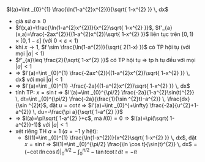 
$I(a)=\int _{0}^{1} \frac{\ln(1-a^{2}x^{2})}{\sqrt{ 1-x^{2} }} \, dx$
- giả sử $a\geq0$
- $f(x,a)=\frac{\ln(1-a^{2}x^{2})}{x^{2}\sqrt{ 1-x^{2} }}$, $f'_{a}(x,a)=\frac{-2ax^{2}}{(1-a^{2}x^{2})\sqrt{ 1-x^{2} }}$ liên tục trên $[0,1)\times[0,1-\varepsilon]$ (với $0<\varepsilon<1$)
- khi $x\to 1$, $f \sim \frac{\ln(1-a^{2})}{\sqrt{ 2(1-x) }}$ có TP hội tụ (với mọi $|a|<1$)
- $f'_{a}\leq \frac{2}{\sqrt{ 1-x^{2} }}$ có TP hội tụ => tp h tụ đều với mọi $|a|<1$
- => $I'(a)=\int _{0}^{1} \frac{-2ax^{2}}{(1-a^{2}x^{2})\sqrt{ 1-x^{2} }} \, dx$ với mọi $|a|<1$
- => $I'(a)=\int _{0}^{1} -\frac{-2a}{(1-a^{2}x^{2})\sqrt{ 1-x^{2} }} \, dx$
- tính TP: $x=\sin t$ => $I'(a)=\int _{0}^{\pi/2} \frac{-2a}{1-a^{2}\sin(t)^{2}} \, dt=\int _{0}^{\pi/2} \frac{-2a}{\frac{1}{\sin ^{2}t}-a^{2}} \, \frac{dx}{\sin ^{2}t}$, đặt $u=\cot t$ => $I'(a)=\int _{0}^{+\infty} \frac{-2a}{u^{2}+1-a^{2}} \, du=-\frac{\pi a}{\sqrt{ 1-a^{2} }}$
- => $I(a)=\pi\sqrt{ 1-a^{2} }+c$, mà $I(0)=0$ => $I(a)=\pi(\sqrt{ 1-a^{2}}-1)$ với $|a|<1$
- xét riêng TH $a=1$ ($a=-1$ y hệt):
	- $I(1)=\int _{0}^{1} \frac{\ln(1-x^{2})}{x^{2}\sqrt{ 1-x^{2} }} \, dx$, đặt $x=\sin t$ => $I(1)=\int _{0}^{\pi/2} \frac{\ln \cos t}{\sin(t)^{2}} \, dx$$=(-\cot t \ln \cos t)|_{0}^{\pi/2}-\int _{0}^{\pi/2} -\tan t\cot t \, dt=-\pi$

